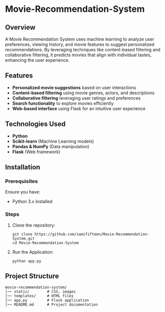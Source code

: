 # Movie-Recommendation-System
## Overview
A Movie Recommendation System uses machine learning to analyze user preferences, viewing history, and movie features to suggest personalized recommendations. By leveraging techniques like content-based filtering and collaborative filtering, it predicts movies that align with individual tastes, enhancing the user experience.

## Features
- **Personalized movie suggestions** based on user interactions
- **Content-based filtering** using movie genres, actors, and descriptions
- **Collaborative filtering** leveraging user ratings and preferences
- **Search functionality** to explore movies efficiently
- **Web-based interface** using Flask for an intuitive user experience

## Technologies Used
- **Python**
- **Scikit-learn** (Machine Learning models)
- **Pandas & NumPy** (Data manipulation)
- **Flask** (Web framework)

## Installation
### Prerequisites
Ensure you have:
- Python 3.x installed

### Steps
1. Clone the repository:
   ```
   git clone https://github.com/samififteen/Movie-Recommendation-System.git
   cd Movie-Recommendation-System
2. Run the Application:
    ```
    python app.py

## Project Structure
```
movie-recommendation-system/
│── static/        # CSS, images
│── templates/     # HTML files
│── app.py         # Flask application
│── README.md      # Project documentation